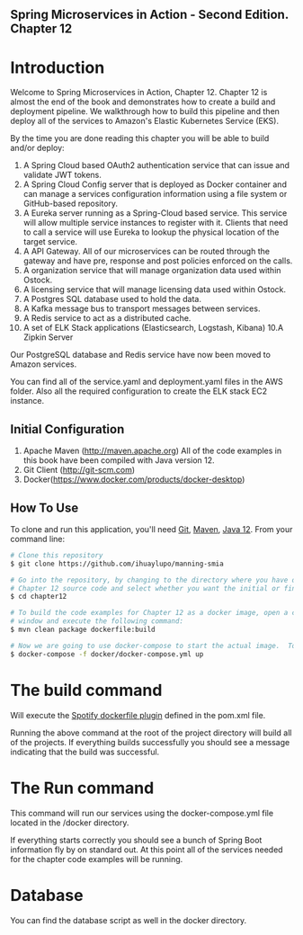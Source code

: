 ## Spring Microservices in Action - Second Edition. Chapter 12

# Introduction
Welcome to Spring Microservices in Action, Chapter 12.  Chapter 12 is almost the end of the book and demonstrates how to create a build and deployment pipeline.  We walkthrough how to build this pipeline and then deploy all of the services to Amazon's Elastic Kubernetes Service (EKS). 

By the time you are done reading this chapter you will be able to build and/or deploy:

1. A Spring Cloud based OAuth2 authentication service that can issue and validate JWT tokens.  
2. A Spring Cloud Config server that is deployed as Docker container and can manage a services configuration information using a file system or GitHub-based repository.
3. A Eureka server running as a Spring-Cloud based service. This service will allow multiple service instances to register with it. Clients that need to call a service will use Eureka to lookup the physical location of the target service.
4. A API Gateway. All of our microservices can be routed through the gateway and have pre, response and post policies enforced on the calls.
5. A organization service that will manage organization data used within Ostock.
6. A licensing service that will manage licensing data used within Ostock.
7. A Postgres SQL database used to hold the data.
8. A Kafka message bus to transport messages between services.
9. A Redis service to act as a distributed cache.
9. A set of ELK Stack applications (Elasticsearch, Logstash, Kibana)
10.A Zipkin Server

Our PostgreSQL database and Redis service have now been moved to Amazon services.

You can find all of the service.yaml and deployment.yaml files in the AWS folder. Also all the required configuration to create the ELK stack EC2 instance.

## Initial Configuration
1.	Apache Maven (http://maven.apache.org)  All of the code examples in this book have been compiled with Java version 12.
2.	Git Client (http://git-scm.com)
3.  Docker(https://www.docker.com/products/docker-desktop)


## How To Use

To clone and run this application, you'll need [Git](https://git-scm.com), [Maven](https://maven.apache.org/), [Java 12](https://www.oracle.com/technetwork/java/javase/downloads/jdk12-downloads-5066655.html). From your command line:

```bash
# Clone this repository
$ git clone https://github.com/ihuaylupo/manning-smia

# Go into the repository, by changing to the directory where you have downloaded the 
# Chapter 12 source code and select whether you want the initial or final configuration
$ cd chapter12

# To build the code examples for Chapter 12 as a docker image, open a command-line 
# window and execute the following command:
$ mvn clean package dockerfile:build

# Now we are going to use docker-compose to start the actual image.  To start the docker image, stay in the directory containing  your Chapter 12 source code and  Run the following command: 
$ docker-compose -f docker/docker-compose.yml up
```

# The build command

Will execute the [Spotify dockerfile plugin](https://github.com/spotify/dockerfile-maven) defined in the pom.xml file.  

 Running the above command at the root of the project directory will build all of the projects.  If everything builds successfully you should see a message indicating that the build was successful.

# The Run command

This command will run our services using the docker-compose.yml file located in the /docker directory. 

If everything starts correctly you should see a bunch of Spring Boot information fly by on standard out.  At this point all of the services needed for the chapter code examples will be running.

# Database
You can find the database script as well in the docker directory.




